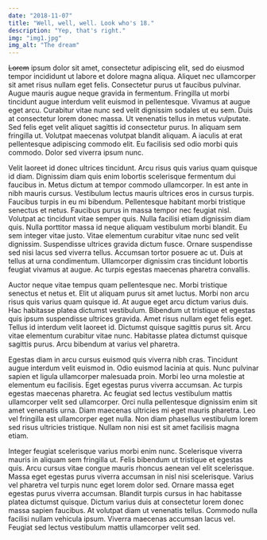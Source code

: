 ```yaml
---
date: "2018-11-07"
title: "Well, well, well. Look who's 18."
description: "Yep, that's right."
img: "img1.jpg"
img_alt: "The dream"
---
```

~~Lorem~~ ipsum dolor sit amet, consectetur adipiscing elit, sed do eiusmod tempor incididunt ut labore et dolore magna aliqua. Aliquet nec ullamcorper sit amet risus nullam eget felis. Consectetur purus ut faucibus pulvinar. Augue mauris augue neque gravida in fermentum. Fringilla ut morbi tincidunt augue interdum velit euismod in pellentesque. Vivamus at augue eget arcu. Curabitur vitae nunc sed velit dignissim sodales ut eu sem. Duis at consectetur lorem donec massa. Ut venenatis tellus in metus vulputate. Sed felis eget velit aliquet sagittis id consectetur purus. In aliquam sem fringilla ut. Volutpat maecenas volutpat blandit aliquam. A iaculis at erat pellentesque adipiscing commodo elit. Eu facilisis sed odio morbi quis commodo. Dolor sed viverra ipsum nunc.

Velit laoreet id donec ultrices tincidunt. Arcu risus quis varius quam quisque id diam. Dignissim diam quis enim lobortis scelerisque fermentum dui faucibus in. Metus dictum at tempor commodo ullamcorper. In est ante in nibh mauris cursus. Vestibulum lectus mauris ultrices eros in cursus turpis. Faucibus turpis in eu mi bibendum. Pellentesque habitant morbi tristique senectus et netus. Faucibus purus in massa tempor nec feugiat nisl. Volutpat ac tincidunt vitae semper quis. Nulla facilisi etiam dignissim diam quis. Nulla porttitor massa id neque aliquam vestibulum morbi blandit. Eu sem integer vitae justo. Vitae elementum curabitur vitae nunc sed velit dignissim. Suspendisse ultrices gravida dictum fusce. Ornare suspendisse sed nisi lacus sed viverra tellus. Accumsan tortor posuere ac ut. Duis at tellus at urna condimentum. Ullamcorper dignissim cras tincidunt lobortis feugiat vivamus at augue. Ac turpis egestas maecenas pharetra convallis.

Auctor neque vitae tempus quam pellentesque nec. Morbi tristique senectus et netus et. Elit ut aliquam purus sit amet luctus. Morbi non arcu risus quis varius quam quisque id. At augue eget arcu dictum varius duis. Hac habitasse platea dictumst vestibulum. Bibendum ut tristique et egestas quis ipsum suspendisse ultrices gravida. Amet risus nullam eget felis eget. Tellus id interdum velit laoreet id. Dictumst quisque sagittis purus sit. Arcu vitae elementum curabitur vitae nunc. Habitasse platea dictumst quisque sagittis purus. Arcu bibendum at varius vel pharetra.

Egestas diam in arcu cursus euismod quis viverra nibh cras. Tincidunt augue interdum velit euismod in. Odio euismod lacinia at quis. Nunc pulvinar sapien et ligula ullamcorper malesuada proin. Morbi leo urna molestie at elementum eu facilisis. Eget egestas purus viverra accumsan. Ac turpis egestas maecenas pharetra. Ac feugiat sed lectus vestibulum mattis ullamcorper velit sed ullamcorper. Orci nulla pellentesque dignissim enim sit amet venenatis urna. Diam maecenas ultricies mi eget mauris pharetra. Leo vel fringilla est ullamcorper eget nulla. Non diam phasellus vestibulum lorem sed risus ultricies tristique. Nullam non nisi est sit amet facilisis magna etiam.

Integer feugiat scelerisque varius morbi enim nunc. Scelerisque viverra mauris in aliquam sem fringilla ut. Felis bibendum ut tristique et egestas quis. Arcu cursus vitae congue mauris rhoncus aenean vel elit scelerisque. Massa eget egestas purus viverra accumsan in nisl nisi scelerisque. Varius vel pharetra vel turpis nunc eget lorem dolor sed. Ornare massa eget egestas purus viverra accumsan. Blandit turpis cursus in hac habitasse platea dictumst quisque. Dictum varius duis at consectetur lorem donec massa sapien faucibus. At volutpat diam ut venenatis tellus. Commodo nulla facilisi nullam vehicula ipsum. Viverra maecenas accumsan lacus vel. Feugiat sed lectus vestibulum mattis ullamcorper velit sed.
